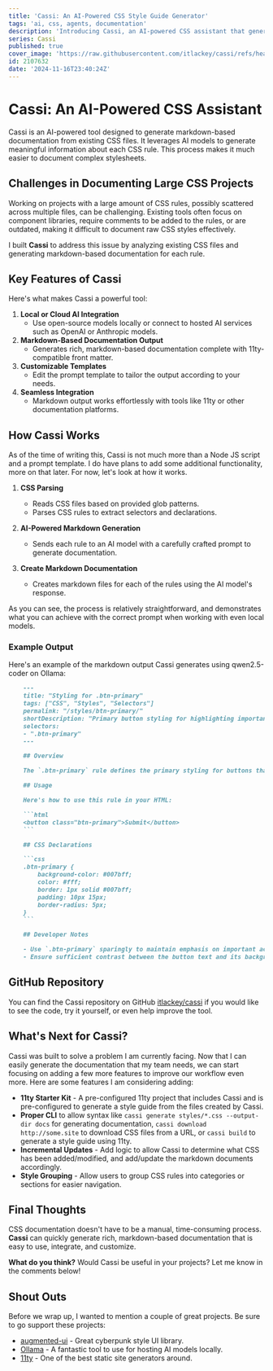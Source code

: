 ```yaml
---
title: 'Cassi: An AI-Powered CSS Style Guide Generator'
tags: 'ai, css, agents, documentation'
description: 'Introducing Cassi, an AI-powered CSS assistant that generates markdown-based documentation from your existing CSS files.'
series: Cassi
published: true
cover_image: 'https://raw.githubusercontent.com/itlackey/cassi/refs/heads/main/site/assets/imgs/banner-small.webp'
id: 2107632
date: '2024-11-16T23:40:24Z'
---
```


# Cassi: An AI-Powered CSS Assistant

Cassi is an AI-powered tool designed to generate markdown-based documentation from existing CSS files. It leverages AI models to generate meaningful information about each CSS rule. This process makes it much easier to document complex stylesheets.

## Challenges in Documenting Large CSS Projects

Working on projects with a large amount of CSS rules, possibly scattered across multiple files, can be challenging. Existing tools often focus on component libraries, require comments to be added to the rules, or are outdated, making it difficult to document raw CSS styles effectively.

I built **Cassi** to address this issue by analyzing existing CSS files and generating markdown-based documentation for each rule.

## Key Features of Cassi

Here's what makes Cassi a powerful tool:

1. **Local or Cloud AI Integration**
   - Use open-source models locally or connect to hosted AI services such as OpenAI or Anthropic models.
2. **Markdown-Based Documentation Output**
   - Generates rich, markdown-based documentation complete with 11ty-compatible front matter.
3. **Customizable Templates**
   - Edit the prompt template to tailor the output according to your needs.
4. **Seamless Integration**
   - Markdown output works effortlessly with tools like 11ty or other documentation platforms.

## How Cassi Works

As of the time of writing this, Cassi is not much more than a Node JS script and a prompt template. I do have plans to add some additional functionality, more on that later. For now, let's look at how it works.

1. **CSS Parsing**
   - Reads CSS files based on provided glob patterns.
   - Parses CSS rules to extract selectors and declarations.

2. **AI-Powered Markdown Generation**
   - Sends each rule to an AI model with a carefully crafted prompt to generate documentation.

3. **Create Markdown Documentation**
   - Creates markdown files for each of the rules using the AI model's response.

As you can see, the process is relatively straightforward, and demonstrates what you can achieve with the correct prompt when working with even local models.

### Example Output

Here's an example of the markdown output Cassi generates using qwen2.5-coder on Ollama:

```markdown
    ---
    title: "Styling for .btn-primary"
    tags: ["CSS", "Styles", "Selectors"]
    permalink: "/styles/btn-primary/"
    shortDescription: "Primary button styling for highlighting important actions."
    selectors:
    - ".btn-primary"
    ---

    ## Overview

    The `.btn-primary` rule defines the primary styling for buttons that should stand out, typically used for important calls to action like "Submit" or "Save."

    ## Usage

    Here's how to use this rule in your HTML:

    ```html
    <button class="btn-primary">Submit</button>
    ```

    ## CSS Declarations

    ```css
    .btn-primary {
        background-color: #007bff;
        color: #fff;
        border: 1px solid #007bff;
        padding: 10px 15px;
        border-radius: 5px;
    }
    ```

    ## Developer Notes

    - Use `.btn-primary` sparingly to maintain emphasis on important actions.
    - Ensure sufficient contrast between the button text and its background for accessibility.
```

## GitHub Repository

You can find the Cassi repository on GitHub [itlackey/cassi](https://github.com/itlackey/cassi) if you would like to see the code, try it yourself, or even help improve the tool.

## What's Next for Cassi?

Cassi was built to solve a problem I am currently facing. Now that I can easily generate the documentation that my team needs, we can start focusing on adding a few more features to improve our workflow even more. Here are some features I am considering adding:

- **11ty Starter Kit** - A pre-configured 11ty project that includes Cassi and is pre-configured to generate a style guide from the files created by Cassi.
- **Proper CLI** to allow syntax like `cassi generate styles/*.css --output-dir docs` for generating documentation, `cassi download http://some.site` to download CSS files from a URL, or `cassi build` to generate a style guide using 11ty.
- **Incremental Updates** - Add logic to allow Cassi to determine what CSS has been added/modified, and add/update the markdown documents accordingly.
- **Style Grouping** - Allow users to group CSS rules into categories or sections for easier navigation.

## Final Thoughts

CSS documentation doesn't have to be a manual, time-consuming process. **Cassi** can quickly generate rich, markdown-based documentation that is easy to use, integrate, and customize.

**What do you think?** Would Cassi be useful in your projects? Let me know in the comments below!

## Shout Outs

Before we wrap up, I wanted to mention a couple of great projects. Be sure to go support these projects:

- [augmented-ui](https://augmented-ui.com/) - Great cyberpunk style UI library.
- [Ollama](https://ollama.ai/) - A fantastic tool to use for hosting AI models locally.
- [11ty](https://www.11ty.dev/) - One of the best static site generators around.

